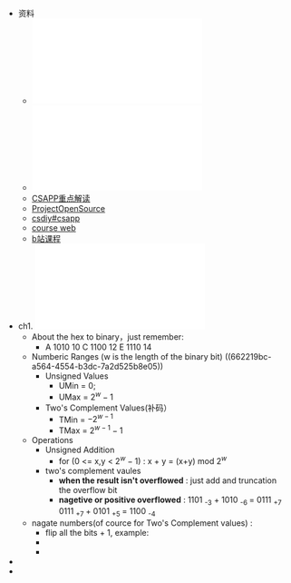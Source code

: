 - 资料
	- ![CSAPP_2016.pdf](../assets/CSAPP_2016_1713252765986_0.pdf)
	- ![Computer Systems A Programmer’s Perspective (Randal E. Bryant etc.) (Z-Library).pdf](../assets/Computer_Systems_A_Programmer’s_Perspective_(Randal_E._Bryant_etc.)_(Z-Library)_1715772680182_0.pdf)
	- [CSAPP重点解读](https://fengmuzi2003.gitbook.io/csapp3e)
	- [ProjectOpenSource](http://csapp.cs.cmu.edu/3e/labs.html)
	- [csdiy#csapp](https://csdiy.wiki/%E8%AE%A1%E7%AE%97%E6%9C%BA%E7%B3%BB%E7%BB%9F%E5%9F%BA%E7%A1%80/CSAPP/#_1)
	- [course web](https://www.cs.cmu.edu/~213/)
	- [b站课程](https://www.bilibili.com/video/BV1iW411d7hd)
- ch1. ![02-03-bits-ints.pdf](../assets/02-03-bits-ints_1713510805575_0.pdf)
	- About the hex to binary，just remember:
		- A 1010    10
		  C 1100    12
		  E 1110     14
	- Numberic Ranges (w is the length of the binary bit) ((662219bc-a564-4554-b3dc-7a2d525b8e05))
		- Unsigned Values
			- UMin = 0;
			- UMax = $2^w - 1$
		- Two's Complement Values(补码）
			- TMin = $-2 ^{w-1}$
			- TMax = $2^{w-1} - 1$
	- Operations
		- Unsigned Addition
			- for  (0 <= x,y < $2^w - 1$) :  x + y = (x+y) mod $2^w$
		- two's complement vaules
			- **when the result isn't overflowed** : just add and truncation the overflow bit
			- **nagetive or positive overflowed** :
			   1101 <sub>-3</sub> + 1010 <sub>-6 </sub> = 0111 <sub>+7 </sub>
			   0111 <sub>+7 </sub> + 0101 <sub> +5 </sub> = 1100 <sub> -4 </sub>
	- nagate numbers(of cource for Two's Complement values) :
		- flip all the bits + 1,  example:
		-
		-
-
-